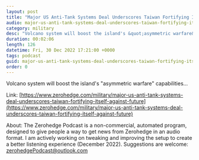 ```yaml
---
layout: post
title: "Major US Anti-Tank Systems Deal Underscores Taiwan Fortifying Itself Against Future Invasion"
audio: major-us-anti-tank-systems-deal-underscores-taiwan-fortifying-itself-against-future-6
category: military
desc: "Volcano system will boost the island's &quot;asymmetric warfare&quot; capabilities..."
duration: 00:02:06
length: 126
datetime: Fri, 30 Dec 2022 17:21:00 +0000
tags: podcast
guid: major-us-anti-tank-systems-deal-underscores-taiwan-fortifying-itself-against-future-0
order: 0
---
```

Volcano system will boost the island's &quot;asymmetric warfare&quot; capabilities...

Link: [https://www.zerohedge.com/military/major-us-anti-tank-systems-deal-underscores-taiwan-fortifying-itself-against-future](https://www.zerohedge.com/military/major-us-anti-tank-systems-deal-underscores-taiwan-fortifying-itself-against-future)

About: The Zerohedge Podcast is a non-commercial, automated program, designed to give people a way to get news from Zerohedge in an audio format.  I am actively working on tweaking and improving the setup to create a better listening experience (December 2022).  Suggestions are welcome: [zerohedgePodcast@outlook.com](mailto:zerohedgePodcast@outlook.com)
